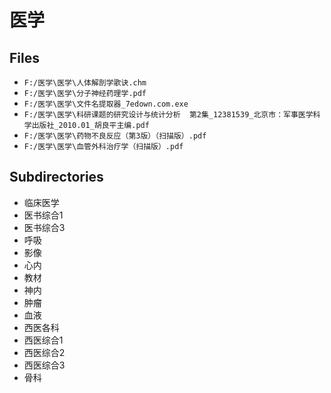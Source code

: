 # 医学

## Files

- `F:/医学\医学\人体解剖学歌诀.chm`
- `F:/医学\医学\分子神经药理学.pdf`
- `F:/医学\医学\文件名提取器_7edown.com.exe`
- `F:/医学\医学\科研课题的研究设计与统计分析  第2集_12381539_北京市：军事医学科学出版社_2010.01_胡良平主编.pdf`
- `F:/医学\医学\药物不良反应（第3版）（扫描版）.pdf`
- `F:/医学\医学\血管外科治疗学（扫描版）.pdf`

## Subdirectories

- 临床医学
- 医书综合1
- 医书综合3
- 呼吸
- 影像
- 心内
- 教材
- 神内
- 肿瘤
- 血液
- 西医各科
- 西医综合1
- 西医综合2
- 西医综合3
- 骨科
